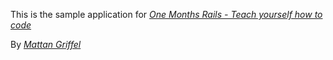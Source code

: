 This is the sample application for
[*One Months Rails - Teach yourself how to code*](http://onemonthsrails.com)

By
[*Mattan Griffel*](http://mattangriffel.com)
